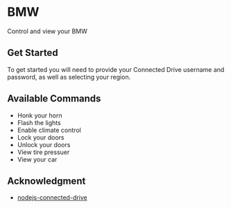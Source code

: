 # BMW

Control and view your BMW

## Get Started

To get started you will need to provide your Connected Drive username and password, as well as selecting your region.

## Available Commands

- Honk your horn
- Flash the lights
- Enable climate control
- Lock your doors
- Unlock your doors
- View tire pressuer
- View your car

## Acknowledgment

- [nodejs-connected-drive](https://github.com/jorgenkg/nodejs-connected-drive)
